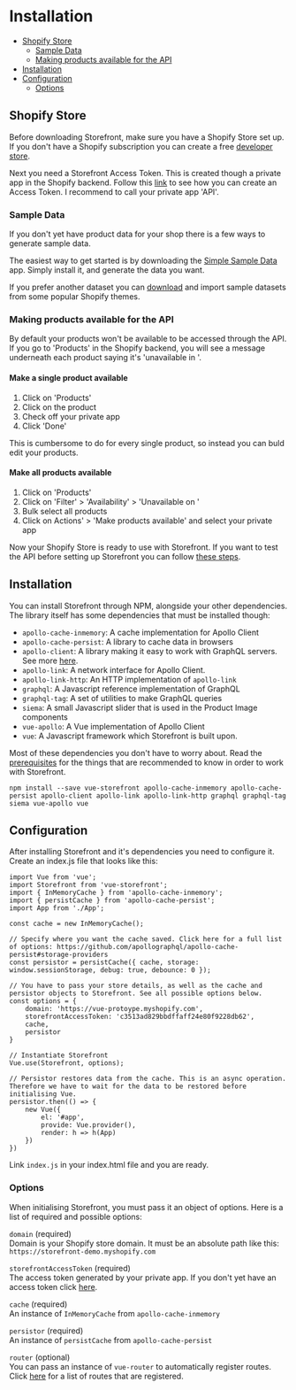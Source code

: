 # Installation
- [Shopify Store](#shopify-store)
    - [Sample Data](#sample-data)
    - [Making products available for the API](#available-for-api)
- [Installation](#installation)
- [Configuration](#configuration)
    - [Options](#options)

<a name="shopify-store"></a>
## Shopify Store
Before downloading Storefront, make sure you have a Shopify Store set up. If you don't have a Shopify subscription you can create a free [developer store](/docs/{{version}}/shopify#developer-account).

Next you need a Storefront Access Token. This is created though a private app in the Shopify backend. Follow this [link](https://help.shopify.com/api/storefront-api/getting-started#authentication) to see how you can create an Access Token. I recommend to call your private app 'API'.

<a name="sample-data"></a>
### Sample Data
If you don't yet have product data for your shop there is a few ways to generate sample data. 

The easiest way to get started is by downloading the [Simple Sample Data](https://apps.shopify.com/simple-sample-data) app. Simply install it, and generate the data you want.

If you prefer another dataset you can [download](https://www.shopify.com/partners/blog/93467590-design-your-store-faster-with-product-csvs-and-images) and import sample datasets from some popular Shopify themes. 

<a name="available-for-api"></a>
### Making products available for the API
By default your products won't be available to be accessed through the API. If you go to 'Products' in the Shopify backend, you will see a message underneath each product saying it's 'unavailable in <private app>'.

#### Make a single product available
1. Click on 'Products'
2. Click on the product
3. Check off your private app
4. Click 'Done'

This is cumbersome to do for every single product, so instead you can buld edit your products.

#### Make all products available
1. Click on 'Products'
2. Click on 'Filter' > 'Availability' > 'Unavailable on <private app>'
3. Bulk select all products
4. Click on Actions' > 'Make products available' and select your private app

Now your Shopify Store is ready to use with Storefront. 
If you want to test the API before setting up Storefront you can follow [these steps](https://help.shopify.com/api/storefront-api/getting-started#accessing-the-storefront-api-graphql-endpoint).

<a name="installation"></a>
## Installation
You can install Storefront through NPM, alongside your other dependencies. The library itself has some dependencies that must be installed though:

- ```apollo-cache-inmemory```: A cache implementation for Apollo Client
- ```apollo-cache-persist```: A library to cache data in browsers
- ```apollo-client```: A library making it easy to work with GraphQL servers. See more [here](/docs/{{version}}/apollo).
- ```apollo-link```: A network interface for Apollo Client.
- ```apollo-link-http```: An HTTP implementation of ```apollo-link```
- ```graphql```: A Javascript reference implementation of GraphQL
- ```graphql-tag```: A set of utilities to make GraphQL queries
- ```siema```: A small Javascript slider that is used in the Product Image components
- ```vue-apollo```: A Vue implementation of Apollo Client
- ```vue```: A Javascript framework which Storefront is built upon.

Most of these dependencies you don't have to worry about. Read the [prerequisites](/docs/{{version}}/vue) for the things that are recommended to know in order to work with Storefront.

```
npm install --save vue-storefront apollo-cache-inmemory apollo-cache-persist apollo-client apollo-link apollo-link-http graphql graphql-tag siema vue-apollo vue
```

<a name="configuration"></a>
## Configuration
After installing Storefront and it's dependencies you need to configure it. Create an index.js file that looks like this:

```
import Vue from 'vue';
import Storefront from 'vue-storefront';
import { InMemoryCache } from 'apollo-cache-inmemory';
import { persistCache } from 'apollo-cache-persist';
import App from './App';

const cache = new InMemoryCache();

// Specify where you want the cache saved. Click here for a full list of options: https://github.com/apollographql/apollo-cache-persist#storage-providers
const persistor = persistCache({ cache, storage: window.sessionStorage, debug: true, debounce: 0 });

// You have to pass your store details, as well as the cache and persistor objects to Storefront. See all possible options below.
const options = {
    domain: 'https://vue-protoype.myshopify.com',
    storefrontAccessToken: 'c3513ad829bbdffaff24e80f9228db62',
    cache,
    persistor
}

// Instantiate Storefront
Vue.use(Storefront, options);

// Persistor restores data from the cache. This is an async operation. Therefore we have to wait for the data to be restored before initialising Vue.
persistor.then(() => {
    new Vue({
        el: '#app',
        provide: Vue.provider(),
        render: h => h(App)
    })
})
```
Link ```index.js``` in your index.html file and you are ready.

<a name="option"></a>
### Options
When initialising Storefront, you must pass it an object of options. Here is a list of required and possible options:

```domain``` (required) <br>
Domain is your Shopify store domain. It must be an absolute path like this: ```https://storefront-demo.myshopify.com```

```storefrontAccessToken``` (required) <br>
The access token generated by your private app. If you don't yet have an access token click [here](#shopify-store).

```cache``` (required) <br>
An instance of ```InMemoryCache``` from ```apollo-cache-inmemory```

```persistor``` (required) <br>
An instance of ```persistCache``` from ```apollo-cache-persist```

```router``` (optional) <br>
You can pass an instance of ```vue-router``` to automatically register routes. Click [here](/docs/{{version}}/views) for a list of routes that are registered.

